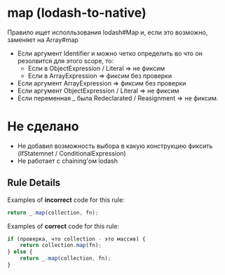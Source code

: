 # map (lodash-to-native)

Правило ищет исполльзования lodash#Map и, если это возможно, заменяет на
Array#map

- Если аргумент Identifier и можно четко определить во что он резолвится для
  этого scope, то:
  - Если в ObjectExpression / Literal => не фиксим
  - Если в ArrayExpression => фиксим без проверки
- Если аргумент ArrayExpression => фиксим без проверки
- Если аргумент ObjectExpression / Literal => не фиксим
- Если переменная \_ была Redeclarated / Reasignment => не фиксим.

# Не сделано

- Не добавил возможность выбора в какую конструкцию фиксить (IfStatemnet /
  ConditionalExpression)
- Не работает с chaining'ом lodash

## Rule Details

Examples of **incorrect** code for this rule:

```js
return _.map(collection, fn);
```

Examples of **correct** code for this rule:

```js
if (проверка, что collection - это массив) {
    return collection.map(fn);
} else {
    return _.map(collection, fn);
}
```
